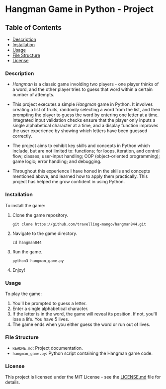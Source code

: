 # Hangman Game in Python - Project

## Table of Contents
- [Description](#description)
- [Installation](#installation)
- [Usage](#usage)
- [File Structure](#file-structure)
- [License](#license)

### Description

- *Hangman* is a classic game involding two players - one player thinks of a word, and the other player tries to guess that word within a certain number of attempts.

- This project executes a simple *Hangman* game in Python. It involves creating a list of fruits, randomly selecting a word from the list, and then prompting the player to guess the word by entering one letter at a time. Integrated input validation checks ensure that the player only inputs a single alphabetical character at a time, and a display function improves the user experience by showing which letters have been guessed correctly.

- The project aims to exhibit key skills and concepts in Python which include, but are not limited to: functions; for loops, iteration, and control flow;  classes; user-input handling; OOP (object-oriented programming); game logic; error handling; and debugging.

- Throughout this experience I have honed in the skills and concepts mentioned above, and learned how to apply them practically. This project has helped me grow confident in using Python.


### Installation
To install the game:

1. Clone the game repository.
   ```
   git clone https://github.com/travelling-mango/hangman844.git
   ```
2. Navigate to the game directory.
   ```
   cd hangman844
   ```
3. Run the game.
   ```
   python3 hangman_game.py
   ```
4. Enjoy!

### Usage
To play the game:

1. You'll be prompted to guess a letter.
2. Enter a single alphabetical character.
3. If the letter is in the word, the game will reveal its position. If not, you'll lose a life. You have 5 lives.
4. The game ends when you either guess the word or run out of lives.

### File Structure

- `README.md`: Project documentation.
- `hangman_game.py`: Python script containing the Hangman game code.

### License

This project is licensed under the MIT License - see the [LICENSE.md](LICENSE.md) file for details.

